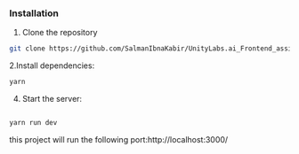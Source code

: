 ### Installation

1. Clone the repository

```bash
git clone https://github.com/SalmanIbnaKabir/UnityLabs.ai_Frontend_assignment-
```

2.Install dependencies:

```bash
yarn
```

4. Start the server:

```bash

yarn run dev
```

this project will run the following port:http://localhost:3000/
